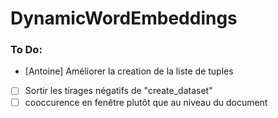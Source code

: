 # DynamicWordEmbeddings

### To Do:

- [Antoine] Améliorer la creation de la liste de tuples
- [ ] Sortir les tirages négatifs de "create_dataset"
- [ ] cooccurence en fenêtre plutôt que au niveau du document

